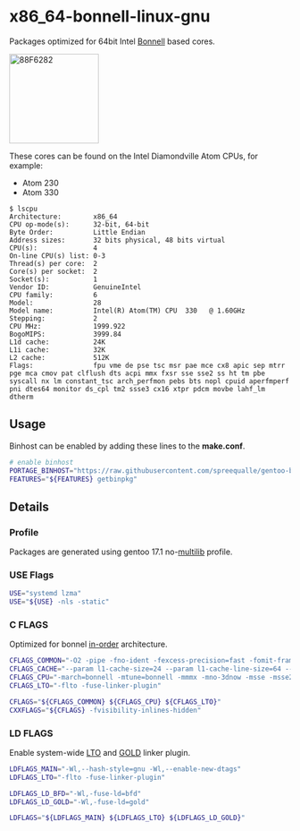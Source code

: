 # x86_64-bonnell-linux-gnu

Packages optimized for 64bit Intel [Bonnell](https://en.wikipedia.org/wiki/Bonnell_(microarchitecture)) based cores.

<img src="https://raw.githubusercontent.com/wiki/spreequalle/gentoo-binhost/images/Atom_N270_diamondville.png" alt="88F6282" width="160" />

These cores can be found on the Intel Diamondville Atom CPUs, for example:

* Atom 230
* Atom 330

```
$ lscpu
Architecture:        x86_64
CPU op-mode(s):      32-bit, 64-bit
Byte Order:          Little Endian
Address sizes:       32 bits physical, 48 bits virtual
CPU(s):              4
On-line CPU(s) list: 0-3
Thread(s) per core:  2
Core(s) per socket:  2
Socket(s):           1
Vendor ID:           GenuineIntel
CPU family:          6
Model:               28
Model name:          Intel(R) Atom(TM) CPU  330   @ 1.60GHz
Stepping:            2
CPU MHz:             1999.922
BogoMIPS:            3999.84
L1d cache:           24K
L1i cache:           32K
L2 cache:            512K
Flags:               fpu vme de pse tsc msr pae mce cx8 apic sep mtrr pge mca cmov pat clflush dts acpi mmx fxsr sse sse2 ss ht tm pbe syscall nx lm constant_tsc arch_perfmon pebs bts nopl cpuid aperfmperf pni dtes64 monitor ds_cpl tm2 ssse3 cx16 xtpr pdcm movbe lahf_lm dtherm
```
## Usage

Binhost can be enabled by adding these lines to the **make.conf**.

```bash
# enable binhost
PORTAGE_BINHOST="https://raw.githubusercontent.com/spreequalle/gentoo-binhost/${CHOST}"
FEATURES="${FEATURES} getbinpkg"
```

## Details

### Profile

Packages are generated using gentoo 17.1 no-[multilib](https://wiki.gentoo.org/wiki/Multilib) profile.

### USE Flags

```bash
USE="systemd lzma"
USE="${USE} -nls -static"
```

### C FLAGS

Optimized for bonnel [in-order](https://en.wikipedia.org/wiki/Out-of-order_execution) architecture.

```bash
CFLAGS_COMMON="-O2 -pipe -fno-ident -fexcess-precision=fast -fomit-frame-pointer"
CFLAGS_CACHE="--param l1-cache-size=24 --param l1-cache-line-size=64 --param l2-cache-size=512"
CFLAGS_CPU="-march=bonnell -mtune=bonnell -mmmx -mno-3dnow -msse -msse2 -msse3 -mssse3 -mno-sse4a -mcx16 -msahf -mmovbe -mno-aes -mno-sha -mno-pclmul -mno-popcnt -mno-abm -mno-lwp -mno-fma -mno-fma4 -mno-xop -mno-bmi -mno-sgx -mno-bmi2 -mno-pconfig -mno-wbnoinvd -mno-tbm -mno-avx -mno-avx2 -mno-sse4.2 -mno-sse4.1 -mno-lzcnt -mno-rtm -mno-hle -mno-rdrnd -mno-f16c -mno-fsgsbase -mno-rdseed -mno-prfchw -mno-adx -mfxsr -mno-xsave -mno-xsaveopt -mno-avx512f -mno-avx512er -mno-avx512cd -mno-avx512pf -mno-prefetchwt1 -mno-clflushopt -mno-xsavec -mno-xsaves -mno-avx512dq -mno-avx512bw -mno-avx512vl -mno-avx512ifma -mno-avx512vbmi -mno-avx5124fmaps -mno-avx5124vnniw -mno-clwb -mno-mwaitx -mno-clzero -mno-pku -mno-rdpid -mno-gfni -mno-shstk -mno-avx512vbmi2 -mno-avx512vnni -mno-vaes -mno-vpclmulqdq -mno-avx512bitalg -mno-movdiri -mno-movdir64b  ${CFLAGS_CACHE}"
CFLAGS_LTO="-flto -fuse-linker-plugin"

CFLAGS="${CFLAGS_COMMON} ${CFLAGS_CPU} ${CFLAGS_LTO}"
CXXFLAGS="${CFLAGS} -fvisibility-inlines-hidden"
```
### LD FLAGS

Enable system-wide [LTO](https://gcc.gnu.org/wiki/LinkTimeOptimization) and [GOLD](https://en.wikipedia.org/wiki/Gold_(linker)) linker plugin.

```bash
LDFLAGS_MAIN="-Wl,--hash-style=gnu -Wl,--enable-new-dtags"
LDFLAGS_LTO="-flto -fuse-linker-plugin"

LDFLAGS_LD_BFD="-Wl,-fuse-ld=bfd"
LDFLAGS_LD_GOLD="-Wl,-fuse-ld=gold"

LDFLAGS="${LDFLAGS_MAIN} ${LDFLAGS_LTO} ${LDFLAGS_LD_GOLD}"
```
